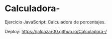 # Calculadora-
Ejercicio JavaScript: Calculadora de porcentajes.

Deploy: https://jalcazar00.github.io/Calculadora-/
